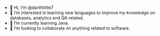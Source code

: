 - 👋 Hi, I’m @darthlittle7
- 👀 I’m interested in learning new languages to improve my knowledge on databases, analytics and QA related.
- 🌱 I’m currently learning Java.
- 💞️ I’m looking to collaborate on anything related to software.

<!---
darthlittle7/darthlittle7 is a ✨ special ✨ repository because its `README.md` (this file) appears on your GitHub profile.
You can click the Preview link to take a look at your changes.
--->
